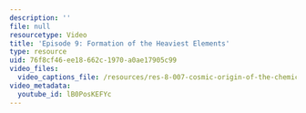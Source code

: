 ```yaml
---
description: ''
file: null
resourcetype: Video
title: 'Episode 9: Formation of the Heaviest Elements'
type: resource
uid: 76f8cf46-ee18-662c-1970-a0ae17905c99
video_files:
  video_captions_file: /resources/res-8-007-cosmic-origin-of-the-chemical-elements-fall-2019/Videos/episode9/episode-9-formation-of-the-heaviest-elements/lB0PosKEFYc.vtt
video_metadata:
  youtube_id: lB0PosKEFYc
---
```

